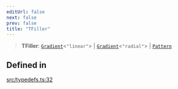 ```yaml
---
editUrl: false
next: false
prev: false
title: "TFiller"
---
```


> **TFiller**: [`Gradient`](/api/classes/gradient/)\<`"linear"`\> \| [`Gradient`](/api/classes/gradient/)\<`"radial"`\> \| [`Pattern`](/api/classes/pattern/)

## Defined in

[src/typedefs.ts:32](https://github.com/fabricjs/fabric.js/blob/8748628df7e9de00ba77413bfc3ad9e9fe9d4f30/src/typedefs.ts#L32)

